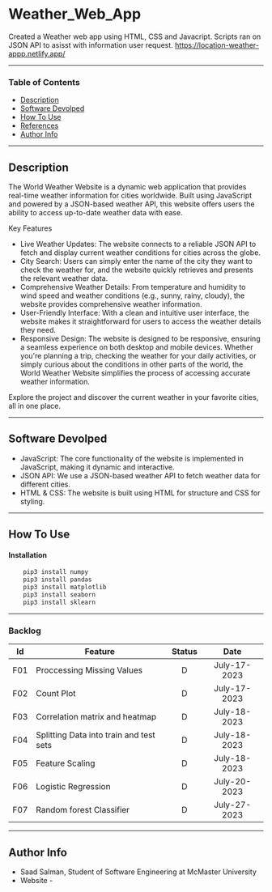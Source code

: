 # Weather_Web_App
Created a Weather web app using HTML, CSS and Javacript. Scripts ran on JSON API to asisst with information user request. 
https://location-weather-appp.netlify.app/

---

### Table of Contents

- [Description](#description)
- [Software Devolped](#software-devolped)
- [How To Use](#how-to-use)
- [References](#references)
- [Author Info](#author-info)

---
## Description

The World Weather Website is a dynamic web application that provides real-time weather information for cities worldwide. Built using JavaScript and powered by a JSON-based weather API, this website offers users the ability to access up-to-date weather data with ease.

Key Features
- Live Weather Updates: The website connects to a reliable JSON API to fetch and display current weather conditions for cities across the globe.
- City Search: Users can simply enter the name of the city they want to check the weather for, and the website quickly retrieves and presents the relevant weather data.
- Comprehensive Weather Details: From temperature and humidity to wind speed and weather conditions (e.g., sunny, rainy, cloudy), the website provides comprehensive weather information.
- User-Friendly Interface: With a clean and intuitive user interface, the website makes it straightforward for users to access the weather details they need.
- Responsive Design: The website is designed to be responsive, ensuring a seamless experience on both desktop and mobile devices.
Whether you're planning a trip, checking the weather for your daily activities, or simply curious about the conditions in other parts of the world, the World Weather Website simplifies the process of accessing accurate weather information.

Explore the project and discover the current weather in your favorite cities, all in one place.

---
## Software Devolped
- JavaScript: The core functionality of the website is implemented in JavaScript, making it dynamic and interactive.
- JSON API: We use a JSON-based weather API to fetch weather data for different cities.
- HTML & CSS: The website is built using HTML for structure and CSS for styling.


---

## How To Use

#### Installation
```html
    pip3 install numpy
    pip3 install pandas
    pip3 install matplotlib
    pip3 install seaborn
    pip3 install sklearn
```

---

### Backlog 
| Id  | Feature  | Status  |  Date  |
|:-:  |---       | :-:     | :-:     |
| F01 | Proccessing Missing Values |  D | July-17-2023  |
| F02 | Count Plot |  D |  July-17-2023  |
| F03 | Correlation matrix and heatmap |  D | July-18-2023   |
| F04 | Splitting Data into train and test sets |  D | July-18-2023  |
| F05 | Feature Scaling |  D | July-18-2023 |
| F06 | Logistic Regression |  D |  July-20-2023 |
| F07 |Random forest Classifier  |  D |  July-27-2023 |


---

## Author Info

- Saad Salman, Student of Software Engineering at McMaster University
- Website - []()
